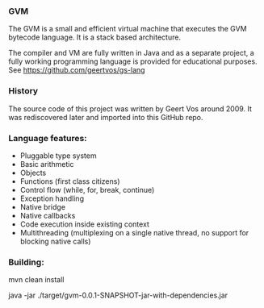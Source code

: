 ### GVM ###

The GVM is a small and efficient virtual machine that executes the GVM bytecode language. It is a stack based architecture.

The compiler and VM are fully written in Java and as a separate project, a fully working programming language is provided for educational purposes. See https://github.com/geertvos/gs-lang

### History ###
The source code of this project was written by Geert Vos around 2009. It was rediscovered later and imported into this GitHub repo.  

### Language features: ###

* Pluggable type system
* Basic arithmetic
* Objects
* Functions (first class citizens)
* Control flow (while, for, break, continue)
* Exception handling
* Native bridge
* Native callbacks
* Code execution inside existing context
* Multithreading (multiplexing on a single native thread, no support for blocking native calls)

### Building: ###

mvn clean install

java -jar ./target/gvm-0.0.1-SNAPSHOT-jar-with-dependencies.jar <file>


